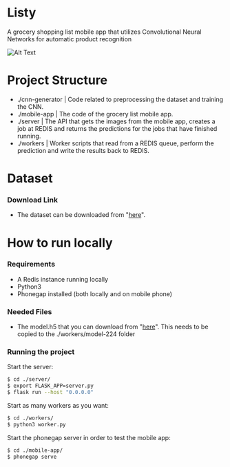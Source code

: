 # Listy

A grocery shopping list mobile app that utilizes Convolutional Neural Networks for automatic product recognition

![Alt Text](http://46.4.18.132/ezgif-3-a04d4b3d7e.gif)

# Project Structure

  - ./cnn-generator | Code related to preprocessing the dataset and training the CNN.
  - ./mobile-app | The code of the grocery list mobile app.
  - ./server | The API that gets the images from the mobile app, creates a job at REDIS and returns the predictions for the jobs that have finished running.
  - ./workers | Worker scripts that read from a REDIS queue, perform the prediction and write the results back to REDIS.

# Dataset

### Download Link
  - The dataset can be downloaded from "[here](http://46.4.18.132/data-processed.tar.xz)".

# How to run locally

### Requirements
  - A Redis instance running locally
  - Python3
  - Phonegap installed (both locally and on mobile phone)

### Needed Files
  - The model.h5 that you can download from "[here](http://46.4.18.132/model.h5)". This needs to be copied to the ./workers/model-224 folder

### Running the project

Start the server:
```sh
$ cd ./server/
$ export FLASK_APP=server.py
$ flask run --host "0.0.0.0"
```

Start as many workers as you want:
```sh
$ cd ./workers/
$ python3 worker.py
```

Start the phonegap server in order to test the mobile app:
```sh
$ cd ./mobile-app/
$ phonegap serve
```

